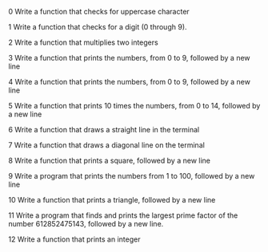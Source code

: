 0 Write a function that checks for uppercase character

1 Write a function that checks for a digit (0 through 9).

2 Write a function that multiplies two integers

3 Write a function that prints the numbers, from 0 to 9, followed by a new line

4 Write a function that prints the numbers, from 0 to 9, followed by a new line

5 Write a function that prints 10 times the numbers, from 0 to 14, followed by a new line

6 Write a function that draws a straight line in the terminal

7 Write a function that draws a diagonal line on the terminal

8 Write a function that prints a square, followed by a new line

9 Write a program that prints the numbers from 1 to 100, followed by a new line

10 Write a function that prints a triangle, followed by a new line

11 Write a program that finds and prints the largest prime factor of the number 612852475143, followed by a new line.

12 Write a function that prints an integer
